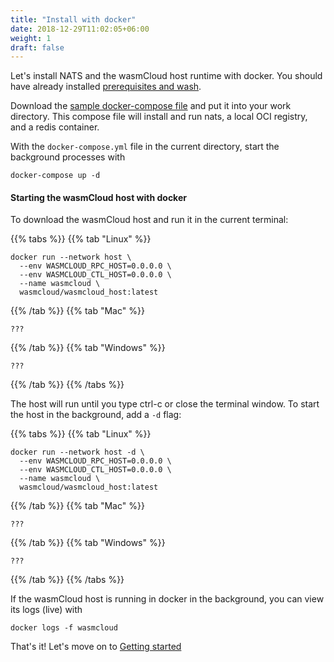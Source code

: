 ```yaml
---
title: "Install with docker"
date: 2018-12-29T11:02:05+06:00
weight: 1
draft: false
---
```


Let's install NATS and the wasmCloud host runtime with docker. You should have already installed [prerequisites and wash](/overview/installation/).


Download the [sample docker-compose file](https://raw.githubusercontent.com/wasmCloud/examples/main/docker/docker-compose.yml) and put it into your work directory. This compose file will install and run nats, a local OCI registry, and a redis container.

With the `docker-compose.yml` file in the current directory, start the background processes with
```
docker-compose up -d
```

#### Starting the wasmCloud host with docker

To download the wasmCloud host and run it in the current terminal:

{{% tabs %}}
{{% tab "Linux" %}}

```
docker run --network host \
  --env WASMCLOUD_RPC_HOST=0.0.0.0 \
  --env WASMCLOUD_CTL_HOST=0.0.0.0 \
  --name wasmcloud \
  wasmcloud/wasmcloud_host:latest
```

{{% /tab %}}
{{% tab "Mac" %}}

```
???
```

{{% /tab %}}
{{% tab "Windows" %}}

```
???
```

{{% /tab %}}
{{% /tabs %}}

The host will run until you type ctrl-c or close the terminal window. To start the host in the background, add a `-d` flag:

{{% tabs %}}
{{% tab "Linux" %}}

```
docker run --network host -d \
  --env WASMCLOUD_RPC_HOST=0.0.0.0 \
  --env WASMCLOUD_CTL_HOST=0.0.0.0 \
  --name wasmcloud \
  wasmcloud/wasmcloud_host:latest
```

{{% /tab %}}
{{% tab "Mac" %}}

```
???
```

{{% /tab %}}
{{% tab "Windows" %}}

```
???
```

{{% /tab %}}
{{% /tabs %}}



If the wasmCloud host is running in docker in the background, you can view its logs (live) with 

```
docker logs -f wasmcloud
```


That's it! Let's move on to [Getting started](/overview/getting-started/)
